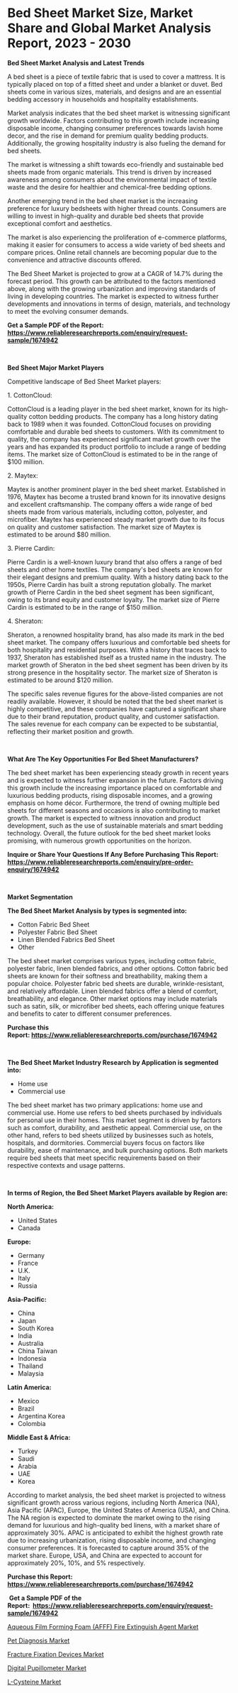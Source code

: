 <p><h1>Bed Sheet Market Size, Market Share and Global Market Analysis Report, 2023 - 2030</h1></p><p><strong>Bed Sheet Market Analysis and Latest Trends</strong></p>
<p><p>A bed sheet is a piece of textile fabric that is used to cover a mattress. It is typically placed on top of a fitted sheet and under a blanket or duvet. Bed sheets come in various sizes, materials, and designs and are an essential bedding accessory in households and hospitality establishments.</p><p>Market analysis indicates that the bed sheet market is witnessing significant growth worldwide. Factors contributing to this growth include increasing disposable income, changing consumer preferences towards lavish home decor, and the rise in demand for premium quality bedding products. Additionally, the growing hospitality industry is also fueling the demand for bed sheets.</p><p>The market is witnessing a shift towards eco-friendly and sustainable bed sheets made from organic materials. This trend is driven by increased awareness among consumers about the environmental impact of textile waste and the desire for healthier and chemical-free bedding options.</p><p>Another emerging trend in the bed sheet market is the increasing preference for luxury bedsheets with higher thread counts. Consumers are willing to invest in high-quality and durable bed sheets that provide exceptional comfort and aesthetics.</p><p>The market is also experiencing the proliferation of e-commerce platforms, making it easier for consumers to access a wide variety of bed sheets and compare prices. Online retail channels are becoming popular due to the convenience and attractive discounts offered.</p><p>The Bed Sheet Market is projected to grow at a CAGR of 14.7% during the forecast period. This growth can be attributed to the factors mentioned above, along with the growing urbanization and improving standards of living in developing countries. The market is expected to witness further developments and innovations in terms of design, materials, and technology to meet the evolving consumer demands.</p></p>
<p><strong>Get a Sample PDF of the Report:&nbsp; <a href="https://www.reliableresearchreports.com/enquiry/request-sample/1674942">https://www.reliableresearchreports.com/enquiry/request-sample/1674942</a></strong></p>
<p>&nbsp;</p>
<p><strong>Bed Sheet Major Market Players</strong></p>
<p><p>Competitive landscape of Bed Sheet Market players:</p><p>1. CottonCloud:</p><p>CottonCloud is a leading player in the bed sheet market, known for its high-quality cotton bedding products. The company has a long history dating back to 1989 when it was founded. CottonCloud focuses on providing comfortable and durable bed sheets to customers. With its commitment to quality, the company has experienced significant market growth over the years and has expanded its product portfolio to include a range of bedding items. The market size of CottonCloud is estimated to be in the range of $100 million.</p><p>2. Maytex:</p><p>Maytex is another prominent player in the bed sheet market. Established in 1976, Maytex has become a trusted brand known for its innovative designs and excellent craftsmanship. The company offers a wide range of bed sheets made from various materials, including cotton, polyester, and microfiber. Maytex has experienced steady market growth due to its focus on quality and customer satisfaction. The market size of Maytex is estimated to be around $80 million.</p><p>3. Pierre Cardin:</p><p>Pierre Cardin is a well-known luxury brand that also offers a range of bed sheets and other home textiles. The company's bed sheets are known for their elegant designs and premium quality. With a history dating back to the 1950s, Pierre Cardin has built a strong reputation globally. The market growth of Pierre Cardin in the bed sheet segment has been significant, owing to its brand equity and customer loyalty. The market size of Pierre Cardin is estimated to be in the range of $150 million.</p><p>4. Sheraton:</p><p>Sheraton, a renowned hospitality brand, has also made its mark in the bed sheet market. The company offers luxurious and comfortable bed sheets for both hospitality and residential purposes. With a history that traces back to 1937, Sheraton has established itself as a trusted name in the industry. The market growth of Sheraton in the bed sheet segment has been driven by its strong presence in the hospitality sector. The market size of Sheraton is estimated to be around $120 million.</p><p>The specific sales revenue figures for the above-listed companies are not readily available. However, it should be noted that the bed sheet market is highly competitive, and these companies have captured a significant share due to their brand reputation, product quality, and customer satisfaction. The sales revenue for each company can be expected to be substantial, reflecting their market position and growth.</p></p>
<p>&nbsp;</p>
<p><strong>What Are The Key Opportunities For Bed Sheet Manufacturers?</strong></p>
<p><p>The bed sheet market has been experiencing steady growth in recent years and is expected to witness further expansion in the future. Factors driving this growth include the increasing importance placed on comfortable and luxurious bedding products, rising disposable incomes, and a growing emphasis on home décor. Furthermore, the trend of owning multiple bed sheets for different seasons and occasions is also contributing to market growth. The market is expected to witness innovation and product development, such as the use of sustainable materials and smart bedding technology. Overall, the future outlook for the bed sheet market looks promising, with numerous growth opportunities on the horizon.</p></p>
<p><strong>Inquire or Share Your Questions If Any Before Purchasing This Report: <a href="https://www.reliableresearchreports.com/enquiry/pre-order-enquiry/1674942">https://www.reliableresearchreports.com/enquiry/pre-order-enquiry/1674942</a></strong></p>
<p>&nbsp;</p>
<p><strong>Market Segmentation</strong></p>
<p><strong>The Bed Sheet Market Analysis by types is segmented into:</strong></p>
<p><ul><li>Cotton Fabric Bed Sheet</li><li>Polyester Fabric Bed Sheet</li><li>Linen Blended Fabrics Bed Sheet</li><li>Other</li></ul></p>
<p><p>The bed sheet market comprises various types, including cotton fabric, polyester fabric, linen blended fabrics, and other options. Cotton fabric bed sheets are known for their softness and breathability, making them a popular choice. Polyester fabric bed sheets are durable, wrinkle-resistant, and relatively affordable. Linen blended fabrics offer a blend of comfort, breathability, and elegance. Other market options may include materials such as satin, silk, or microfiber bed sheets, each offering unique features and benefits to cater to different consumer preferences.</p></p>
<p><strong>Purchase this Report:&nbsp;<a href="https://www.reliableresearchreports.com/purchase/1674942">https://www.reliableresearchreports.com/purchase/1674942</a></strong></p>
<p>&nbsp;</p>
<p><strong>The Bed Sheet Market Industry Research by Application is segmented into:</strong></p>
<p><ul><li>Home use</li><li>Commercial use</li></ul></p>
<p><p>The bed sheet market has two primary applications: home use and commercial use. Home use refers to bed sheets purchased by individuals for personal use in their homes. This market segment is driven by factors such as comfort, durability, and aesthetic appeal. Commercial use, on the other hand, refers to bed sheets utilized by businesses such as hotels, hospitals, and dormitories. Commercial buyers focus on factors like durability, ease of maintenance, and bulk purchasing options. Both markets require bed sheets that meet specific requirements based on their respective contexts and usage patterns.</p></p>
<p>&nbsp;</p>
<p><strong>In terms of Region, the Bed Sheet Market Players available by Region are:</strong></p>
<p>
    <p> <strong> North America: </strong>
        <ul>
            <li>United States</li>
            <li>Canada</li>
        </ul>
        </p> 
    <p> <strong> Europe: </strong>
        <ul>
            <li>Germany</li>
            <li>France</li>
            <li>U.K.</li>
            <li>Italy</li>
            <li>Russia</li>
        </ul>
        </p> 
    <p> <strong> Asia-Pacific: </strong>
        <ul>
            <li>China</li>
            <li>Japan</li>
            <li>South Korea</li>
            <li>India</li>
            <li>Australia</li>
            <li>China Taiwan</li>
            <li>Indonesia</li>
            <li>Thailand</li>
            <li>Malaysia</li>
        </ul>
        </p> 
    <p> <strong> Latin America: </strong>
        <ul>
            <li>Mexico</li>
            <li>Brazil</li>
            <li>Argentina Korea</li>
            <li>Colombia</li>
        </ul>
        </p> 
    <p> <strong> Middle East & Africa: </strong>
        <ul>
            <li>Turkey</li>
            <li>Saudi</li>
            <li>Arabia</li>
            <li>UAE</li>
            <li>Korea</li>
        </ul>
    </p>
    </p>
<p><p>According to market analysis, the bed sheet market is projected to witness significant growth across various regions, including North America (NA), Asia Pacific (APAC), Europe, the United States of America (USA), and China. The NA region is expected to dominate the market owing to the rising demand for luxurious and high-quality bed linens, with a market share of approximately 30%. APAC is anticipated to exhibit the highest growth rate due to increasing urbanization, rising disposable income, and changing consumer preferences. It is forecasted to capture around 35% of the market share. Europe, USA, and China are expected to account for approximately 20%, 10%, and 5% respectively.</p></p>
<p><strong>Purchase this Report: <a href="https://www.reliableresearchreports.com/purchase/1674942">https://www.reliableresearchreports.com/purchase/1674942</a></strong></p>
<p>&nbsp;<strong>Get a Sample PDF of the Report:&nbsp;&nbsp;<a href="https://www.reliableresearchreports.com/enquiry/request-sample/1674942">https://www.reliableresearchreports.com/enquiry/request-sample/1674942</a></strong></p>
<p><strong></strong></p>
<p><p><a href="https://medium.com/@viksingh034/aqueous-film-forming-foam-afff-fire-extinguish-agent-market-size-cagr-trends-2024-2030-1519bf4fefbe">Aqueous Film Forming Foam (AFFF) Fire Extinguish Agent Market</a></p><p><a href="https://www.linkedin.com/pulse/decoding-pet-diagnosis-market-deep-dive-latest-trends-segmentation-4wy5c/">Pet Diagnosis Market</a></p><p><a href="https://www.linkedin.com/pulse/fracture-fixation-devices-market-size-share-amp-trends-analysis-urcoc/">Fracture Fixation Devices Market</a></p><p><a href="https://www.linkedin.com/pulse/digital-pupillometer-market-size-share-global-analysis-report-dhnec/">Digital Pupillometer Market</a></p><p><a href="https://medium.com/@reportmines/l-cysteine-market-analysis-its-cagr-market-segmentation-and-global-industry-overview-80a6c0c2e06f">L-Cysteine Market</a></p></p>
